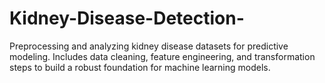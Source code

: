 # Kidney-Disease-Detection-
Preprocessing and analyzing kidney disease datasets for predictive modeling. Includes data cleaning, feature engineering, and transformation steps to build a robust foundation for machine learning models.
